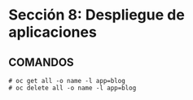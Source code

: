 # Sección 8: Despliegue de aplicaciones

## COMANDOS

    # oc get all -o name -l app=blog
    # oc delete all -o name -l app=blog
